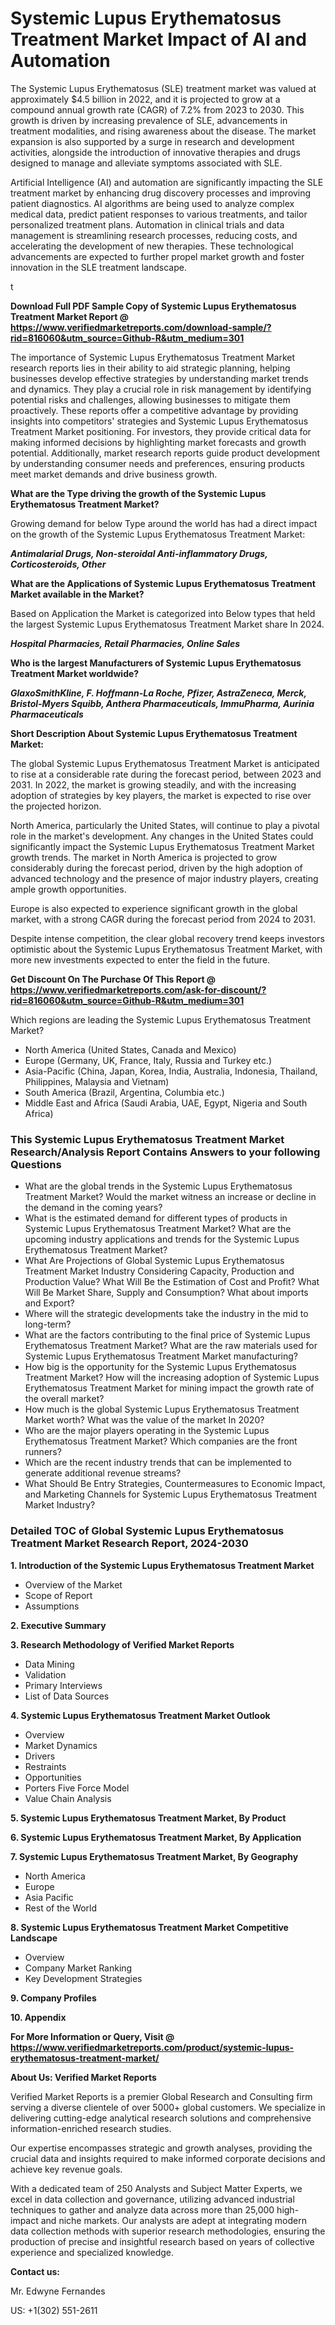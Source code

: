 <meta name="title" content="Global  Systemic Lupus Erythematosus Treatment Market Impact of AI and Automation"><meta name="description" content="  The Systemic Lupus Erythematosus (SLE) treatment market was valued at approximately $4.5 billion in 2022, and it is projected to grow at a compound annual growth rat"><meta name="title" content=" Systemic Lupus Erythematosus Treatment Market Size, Share, Scope, Trends, Growth, Opportunities, Analysis, Forecast"> <h1>Systemic Lupus Erythematosus Treatment Market Impact of AI and Automation</h1> <p>The Systemic Lupus Erythematosus (SLE) treatment market was valued at approximately $4.5 billion in 2022, and it is projected to grow at a compound annual growth rate (CAGR) of 7.2% from 2023 to 2030. This growth is driven by increasing prevalence of SLE, advancements in treatment modalities, and rising awareness about the disease. The market expansion is also supported by a surge in research and development activities, alongside the introduction of innovative therapies and drugs designed to manage and alleviate symptoms associated with SLE.</p> <p>Artificial Intelligence (AI) and automation are significantly impacting the SLE treatment market by enhancing drug discovery processes and improving patient diagnostics. AI algorithms are being used to analyze complex medical data, predict patient responses to various treatments, and tailor personalized treatment plans. Automation in clinical trials and data management is streamlining research processes, reducing costs, and accelerating the development of new therapies. These technological advancements are expected to further propel market growth and foster innovation in the SLE treatment landscape.</p> t</p><p id="" class=""><strong>Download Full PDF Sample Copy of Systemic Lupus Erythematosus Treatment Market Report @ <a href="https://www.verifiedmarketreports.com/download-sample/?rid=816060&utm_source=Github-R&utm_medium=301" target="_blank">https://www.verifiedmarketreports.com/download-sample/?rid=816060&utm_source=Github-R&utm_medium=301</a></strong></p><p>The importance of&nbsp;Systemic Lupus Erythematosus Treatment Market research reports lies in their ability to aid strategic planning, helping businesses develop effective strategies by understanding market trends and dynamics. They play a crucial role in risk management by identifying potential risks and challenges, allowing businesses to mitigate them proactively. These reports offer a competitive advantage by providing insights into competitors' strategies and Systemic Lupus Erythematosus Treatment Market positioning. For investors, they provide critical data for making informed decisions by highlighting market forecasts and growth potential. Additionally, market research reports guide product development by understanding consumer needs and preferences, ensuring products meet market demands and drive business growth.</p><p><strong>What are the&nbsp;Type driving the growth of the Systemic Lupus Erythematosus Treatment Market?</strong></p><p id="" class="">Growing demand for below Type around the world has had a direct impact on the growth of the Systemic Lupus Erythematosus Treatment Market:</p><em><strong>Antimalarial Drugs, Non-steroidal Anti-inflammatory Drugs, Corticosteroids, Other</strong></em></p><strong>What are the&nbsp;Applications&nbsp;of Systemic Lupus Erythematosus Treatment Market available in the Market?</strong></p><p id="" class="">Based on Application the Market is categorized into Below types that held the largest Systemic Lupus Erythematosus Treatment Market share In 2024.</p><em><strong>Hospital Pharmacies, Retail Pharmacies, Online Sales</strong></em></p><strong>Who is the largest Manufacturers of Systemic Lupus Erythematosus Treatment Market worldwide?</strong></p><p><em><strong>GlaxoSmithKline, F. Hoffmann-La Roche, Pfizer, AstraZeneca, Merck, Bristol-Myers Squibb, Anthera Pharmaceuticals, ImmuPharma, Aurinia Pharmaceuticals</strong></em></p><p id="" class=""><strong>Short Description About Systemic Lupus Erythematosus Treatment Market:</strong></p><p>The global Systemic Lupus Erythematosus Treatment Market is anticipated to rise at a considerable rate during the forecast period, between 2023 and 2031. In 2022, the market is growing steadily, and with the increasing adoption of strategies by key players, the market is expected to rise over the projected horizon.</p><p>North America, particularly the United States, will continue to play a pivotal role in the market's development. Any changes in the United States could significantly impact the Systemic Lupus Erythematosus Treatment Market growth trends. The market in North America is projected to grow considerably during the forecast period, driven by the high adoption of advanced technology and the presence of major industry players, creating ample growth opportunities.</p><p>Europe is also expected to experience significant growth in the global market, with a strong CAGR during the forecast period from 2024 to 2031.</p><p>Despite intense competition, the clear global recovery trend keeps investors optimistic about the Systemic Lupus Erythematosus Treatment Market, with more new investments expected to enter the field in the future.</p><p id="" class=""><strong>Get Discount On The Purchase Of This Report @ <a href="https://www.verifiedmarketreports.com/ask-for-discount/?rid=816060&utm_source=Github-R&utm_medium=301" target="_blank">https://www.verifiedmarketreports.com/ask-for-discount/?rid=816060&utm_source=Github-R&utm_medium=301</a></strong></p>Which regions are leading the Systemic Lupus Erythematosus Treatment Market?</p><ul><li>North America (United States, Canada and Mexico)</li><li>Europe (Germany, UK, France, Italy, Russia and Turkey etc.)</li><li>Asia-Pacific (China, Japan, Korea, India, Australia, Indonesia, Thailand, Philippines, Malaysia and Vietnam)</li><li>South America (Brazil, Argentina, Columbia etc.)</li><li>Middle East and Africa (Saudi Arabia, UAE, Egypt, Nigeria and South Africa)</li></ul><h3 id="" class="">This Systemic Lupus Erythematosus Treatment Market Research/Analysis Report Contains Answers to your following Questions</h3><ul><li>What are the global trends in the Systemic Lupus Erythematosus Treatment Market? Would the market witness an increase or decline in the demand in the coming years?</li><li>What is the estimated demand for different types of products in Systemic Lupus Erythematosus Treatment Market? What are the upcoming industry applications and trends for the Systemic Lupus Erythematosus Treatment Market?</li><li>What Are Projections of Global Systemic Lupus Erythematosus Treatment Market Industry Considering Capacity, Production and Production Value? What Will Be the Estimation of Cost and Profit? What Will Be Market Share, Supply and Consumption? What about imports and Export?</li><li>Where will the strategic developments take the industry in the mid to long-term?</li><li>What are the factors contributing to the final price of Systemic Lupus Erythematosus Treatment Market? What are the raw materials used for Systemic Lupus Erythematosus Treatment Market manufacturing?</li><li>How big is the opportunity for the Systemic Lupus Erythematosus Treatment Market? How will the increasing adoption of Systemic Lupus Erythematosus Treatment Market for mining impact the growth rate of the overall market?</li><li>How much is the global Systemic Lupus Erythematosus Treatment Market worth? What was the value of the market In 2020?</li><li>Who are the major players operating in the Systemic Lupus Erythematosus Treatment Market? Which companies are the front runners?</li><li>Which are the recent industry trends that can be implemented to generate additional revenue streams?</li><li>What Should Be Entry Strategies, Countermeasures to Economic Impact, and Marketing Channels for Systemic Lupus Erythematosus Treatment Market Industry?</li></ul><h3 id="" class="">Detailed TOC of Global Systemic Lupus Erythematosus Treatment Market Research Report, 2024-2030</h3><p id="" class=""><strong>1. Introduction of the Systemic Lupus Erythematosus Treatment Market</strong></p><ul><li>Overview of the Market</li><li>Scope of Report</li><li>Assumptions</li></ul><p id="" class=""><strong>2. Executive Summary</strong></p><p id="" class=""><strong>3. Research Methodology of Verified Market Reports</strong></p><ul><li>Data Mining</li><li>Validation</li><li>Primary Interviews</li><li>List of Data Sources</li></ul><p id="" class=""><strong>4. Systemic Lupus Erythematosus Treatment Market Outlook</strong></p><ul><li>Overview</li><li>Market Dynamics</li><li>Drivers</li><li>Restraints</li><li>Opportunities</li><li>Porters Five Force Model</li><li>Value Chain Analysis</li></ul><p id="" class=""><strong>5. Systemic Lupus Erythematosus Treatment Market, By Product</strong></p><p id="" class=""><strong>6. Systemic Lupus Erythematosus Treatment Market, By Application</strong></p><p id="" class=""><strong>7. Systemic Lupus Erythematosus Treatment Market, By Geography</strong></p><ul><li>North America</li><li>Europe</li><li>Asia Pacific</li><li>Rest of the World</li></ul><p id="" class=""><strong>8. Systemic Lupus Erythematosus Treatment Market Competitive Landscape</strong></p><ul><li>Overview</li><li>Company Market Ranking</li><li>Key Development Strategies</li></ul><p id="" class=""><strong>9. Company Profiles</strong></p><p id="" class=""><strong>10. Appendix</strong></p><p id="" class=""><strong>For More Information or Query, Visit @ <a href="https://www.verifiedmarketreports.com/product/systemic-lupus-erythematosus-treatment-market/" target="_blank">https://www.verifiedmarketreports.com/product/systemic-lupus-erythematosus-treatment-market/</a></strong></p><p id="" class=""><strong>About Us: Verified Market Reports</strong></p><p id="" class="">Verified Market Reports is a premier Global Research and Consulting firm serving a diverse clientele of over 5000+ global customers. We specialize in delivering cutting-edge analytical research solutions and comprehensive information-enriched research studies.</p><p id="" class="">Our expertise encompasses strategic and growth analyses, providing the crucial data and insights required to make informed corporate decisions and achieve key revenue goals.</p><p id="" class="">With a dedicated team of 250 Analysts and Subject Matter Experts, we excel in data collection and governance, utilizing advanced industrial techniques to gather and analyze data across more than 25,000 high-impact and niche markets. Our analysts are adept at integrating modern data collection methods with superior research methodologies, ensuring the production of precise and insightful research based on years of collective experience and specialized knowledge.</p><p id="" class=""><strong>Contact us:</strong></p><p id="" class="">Mr. Edwyne Fernandes</p><p id="" class="">US: +1(302) 551-2611</p>